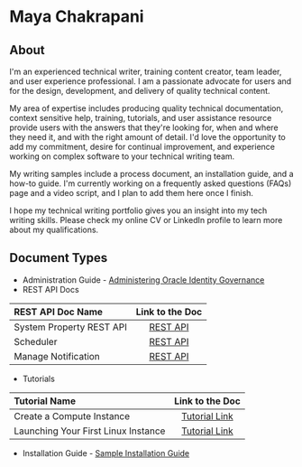 # Maya Chakrapani 
## About 

I'm an experienced technical writer, training content creator, team leader, and user experience professional. I am a passionate advocate for users and for the design, development, and delivery of quality technical content.

My area of expertise includes producing quality technical documentation, context sensitive help, training, tutorials, and user assistance resource provide users with the answers that they're looking for, when and where they need it, and with the right amount of detail. I'd love the opportunity to add my commitment, desire for continual improvement, and experience working on complex software to your technical writing team.

My writing samples include a process document, an installation guide, and a how-to guide. I'm currently working on a frequently asked questions (FAQs) page and a video script, and I plan to add them here once I finish.

I hope my technical writing portfolio gives you an insight into my tech writing skills. Please check my online CV or LinkedIn profile to learn more about my qualifications.

## Document Types

- Administration Guide - [Administering Oracle Identity Governance](https://docs.oracle.com/en/middleware/idm/identity-governance/12.2.1.4/omadm/index.html)
- REST API Docs


| REST API Doc Name       | Link to the Doc |  
| :---------------- | :------: | 
| System Property REST API  | [REST API](https://docs.oracle.com/en/middleware/idm/identity-governance/12.2.1.4/oigsp/index.html)|
| Scheduler | [REST API](https://docs.oracle.com/en/middleware/idm/identity-governance/12.2.1.4/oigsc/index.html)|
| Manage Notification | [REST API](https://docs.oracle.com/en/middleware/idm/identity-governance/12.2.1.4/oigmn/index.html)|

- Tutorials

  
| Tutorial Name | Link to the Doc |  
| :---------------- | :------: | 
| Create a Compute Instance | [Tutorial Link](https://docs.oracle.com/en-us/iaas/developer-tutorials/tutorials/tf-compute/01-summary.htm) |
| Launching Your First Linux Instance | [Tutorial Link](https://docs.oracle.com/en-us/iaas/Content/GSG/Reference/overviewworkflow.htm#Tutorial__Launching_Your_First_Linux_Instance) |

- Installation Guide - [Sample Installation Guide](https://github.com/mayamc/mayaportfolio/blob/main/SampleInstallationGuide.docx)

